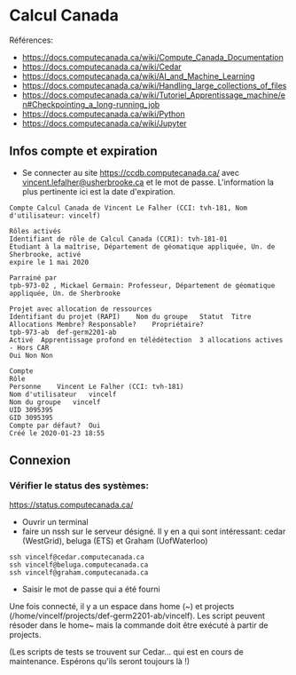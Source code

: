# Calcul Canada

Références: 
* <https://docs.computecanada.ca/wiki/Compute_Canada_Documentation>
* <https://docs.computecanada.ca/wiki/Cedar>
* <https://docs.computecanada.ca/wiki/AI_and_Machine_Learning>
* <https://docs.computecanada.ca/wiki/Handling_large_collections_of_files>
* <https://docs.computecanada.ca/wiki/Tutoriel_Apprentissage_machine/en#Checkpointing_a_long-running_job>
* <https://docs.computecanada.ca/wiki/Python>
* <https://docs.computecanada.ca/wiki/Jupyter>

## Infos compte et expiration
* Se connecter au site <https://ccdb.computecanada.ca/> avec vincent.lefalher@usherbrooke.ca et le mot de passe. 
L'information la plus pertinente ici est la date d'expiration. 

```
Compte Calcul Canada de Vincent Le Falher (CCI: tvh-181, Nom d'utilisateur: vincelf)

Rôles activés
Identifiant de rôle de Calcul Canada (CCRI): tvh-181-01
Étudiant à la maîtrise, Département de géomatique appliquée, Un. de Sherbrooke, activé
expire le 1 mai 2020

Parrainé par
tpb-973-02 , Mickael Germain: Professeur, Département de géomatique appliquée, Un. de Sherbrooke

Projet avec allocation de ressources
Identifiant du projet (RAPI)	Nom du groupe	Statut	Titre	Allocations	Membre?	Responsable?	Propriétaire?
tpb-973-ab	def-germ2201-ab
Activé	Apprentissage profond en télédétection	3 allocations actives - Hors CAR
Oui	Non	Non

Compte
Rôle	
Personne	Vincent Le Falher (CCI: tvh-181)
Nom d'utilisateur	vincelf
Nom du groupe	vincelf
UID	3095395
GID	3095395
Compte par défaut?	Oui
Créé le	2020-01-23 18:55
```

## Connexion
### Vérifier le status des systèmes: 
<https://status.computecanada.ca/>

* Ouvrir un terminal
* faire un nssh sur le serveur désigné. Il y en a qui sont intéressant: cedar (WestGrid), beluga (ETS) et Graham (UofWaterloo)
```
ssh vincelf@cedar.computecanada.ca
ssh vincelf@beluga.computecanada.ca
ssh vincelf@graham.computecanada.ca
```
* Saisir le mot de passe qui a été fourni

Une fois connecté, il y a un espace dans home (~) et projects (/home/vincelf/projects/def-germ2201-ab/vincelf). Les script peuvent résoder dans le home~ mais la commande doit être exécuté à partir de projects.

(Les scripts de tests se trouvent sur Cedar... qui est en cours de maintenance. Espérons qu'ils seront toujours là !)

